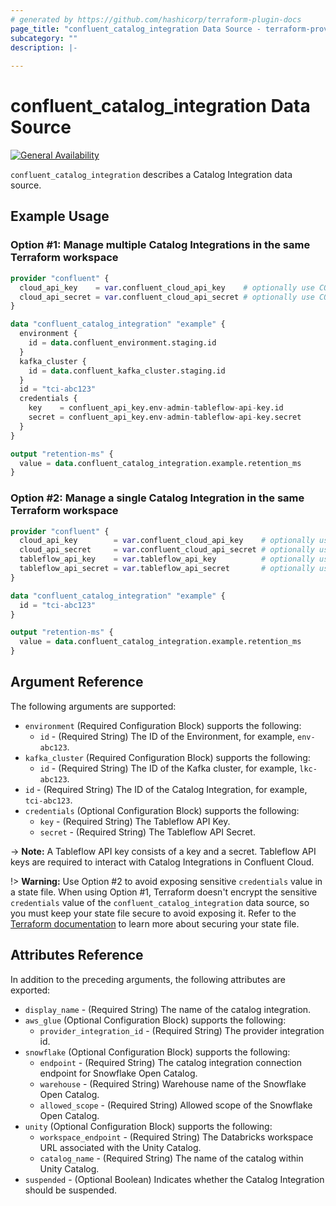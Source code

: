 ```yaml
---
# generated by https://github.com/hashicorp/terraform-plugin-docs
page_title: "confluent_catalog_integration Data Source - terraform-provider-confluent"
subcategory: ""
description: |-
  
---
```


# confluent_catalog_integration Data Source

[![General Availability](https://img.shields.io/badge/Lifecycle%20Stage-General%20Availability-%2345c6e8)](https://docs.confluent.io/cloud/current/api.html#section/Versioning/API-Lifecycle-Policy)

`confluent_catalog_integration` describes a Catalog Integration data source.

## Example Usage

### Option #1: Manage multiple Catalog Integrations in the same Terraform workspace

```terraform
provider "confluent" {
  cloud_api_key    = var.confluent_cloud_api_key    # optionally use CONFLUENT_CLOUD_API_KEY env var
  cloud_api_secret = var.confluent_cloud_api_secret # optionally use CONFLUENT_CLOUD_API_SECRET env var
}

data "confluent_catalog_integration" "example" {
  environment {
    id = data.confluent_environment.staging.id
  }
  kafka_cluster {
    id = data.confluent_kafka_cluster.staging.id
  }
  id = "tci-abc123"
  credentials {
    key    = confluent_api_key.env-admin-tableflow-api-key.id
    secret = confluent_api_key.env-admin-tableflow-api-key.secret
  }
}

output "retention-ms" {
  value = data.confluent_catalog_integration.example.retention_ms
}
```

### Option #2: Manage a single Catalog Integration in the same Terraform workspace

```terraform
provider "confluent" {
  cloud_api_key        = var.confluent_cloud_api_key    # optionally use CONFLUENT_CLOUD_API_KEY env var
  cloud_api_secret     = var.confluent_cloud_api_secret # optionally use CONFLUENT_CLOUD_API_SECRET env var
  tableflow_api_key    = var.tableflow_api_key          # optionally use TABLEFLOW_API_KEY env var
  tableflow_api_secret = var.tableflow_api_secret       # optionally use TABLEFLOW_API_SECRET env var
}

data "confluent_catalog_integration" "example" {
  id = "tci-abc123"
}

output "retention-ms" {
  value = data.confluent_catalog_integration.example.retention_ms
}
```

<!-- schema generated by tfplugindocs -->
## Argument Reference

The following arguments are supported:

- `environment` (Required Configuration Block) supports the following:
    - `id` - (Required String) The ID of the Environment, for example, `env-abc123`. 
- `kafka_cluster` (Required Configuration Block) supports the following:
    - `id` - (Required String) The ID of the Kafka cluster, for example, `lkc-abc123`.
- `id` - (Required String) The ID of the Catalog Integration, for example, `tci-abc123`.
- `credentials` (Optional Configuration Block) supports the following:
    - `key` - (Required String) The Tableflow API Key.
    - `secret` - (Required String) The Tableflow API Secret.

-> **Note:** A Tableflow API key consists of a key and a secret. Tableflow API keys are required to interact with Catalog Integrations in Confluent Cloud.

!> **Warning:** Use Option #2 to avoid exposing sensitive `credentials` value in a state file. When using Option #1, Terraform doesn't encrypt the sensitive `credentials` value of the `confluent_catalog_integration` data source, so you must keep your state file secure to avoid exposing it. Refer to the [Terraform documentation](https://www.terraform.io/docs/language/state/sensitive-data.html) to learn more about securing your state file.

## Attributes Reference

In addition to the preceding arguments, the following attributes are exported:

- `display_name` - (Required String) The name of the catalog integration.
- `aws_glue` (Optional Configuration Block) supports the following:
    - `provider_integration_id` - (Required String) The provider integration id.
- `snowflake` (Optional Configuration Block) supports the following:
    - `endpoint` - (Required String) The catalog integration connection endpoint for Snowflake Open Catalog.
    - `warehouse` - (Required String) Warehouse name of the Snowflake Open Catalog.
    - `allowed_scope` - (Required String) Allowed scope of the Snowflake Open Catalog.
- `unity` (Optional Configuration Block) supports the following:
    - `workspace_endpoint` - (Required String) The Databricks workspace URL associated with the Unity Catalog.
    - `catalog_name` - (Required String) The name of the catalog within Unity Catalog.
- `suspended` - (Optional Boolean) Indicates whether the Catalog Integration should be suspended.
